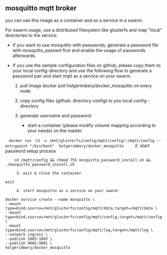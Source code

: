 
## mosquitto mqtt broker

you can use this image as a container and as a service in a swarm.

For swarm usage, use a distributed filesystem like glusterfs and map "local" directories to the service.

  * If you want to use mosquitto with passwords, generate a password file with mosquitto_passwd first and enable the usage of passwords afterwards.
  * If you use the sample configuration files on github, please copy them to your local config-directory and use the following flow to generate a password pair and start mqtt as a service on your swarm.





     1. pull image docker poll holgerimbery/docker_mosquitto on every node

     2. copy config files (github: directory config) to you local config - directory

     3.  generate username and password:
         * start a container (please modify volume mapping according to your needs) on the master
         
    `docker run -it -v /mnt/glusterfs/config/mqtt/config/:/mqtt/config --entrypoint "/bin/bash"  holgerimbery/docker_mosquitto`
         
         2. start password setup process
         
```
    cd /mqtt/config && chmod 755 mosquitto_password_install.sh && ./mosquitto_password_install.sh
```

         3. exit & close the container

```
exit
```
         
         4. start mosquitto as a service on your swarm:

```
docker service create --name mosquitto \
--mount type=bind,source=/mnt/glusterfs/config/mqtt/data,target=/mqtt/data \
--mount type=bind,source=/mnt/glusterfs/config/mqtt/config,target=/mqtt/config \
--mount type=bind,source=/mnt/glusterfs/config/mqtt/log,target=/mqtt/log \
--network ingress \
--publish 1883:1883 \
--publish 9001:9001 \
holgerimbery/docker_mosquitto
```
